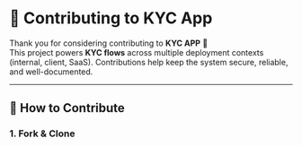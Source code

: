 # 🤝 Contributing to KYC App

Thank you for considering contributing to **KYC APP** 🎉  
This project powers **KYC flows** across multiple deployment contexts (internal, client, SaaS). Contributions help keep the system secure, reliable, and well-documented.

---

## 📌 How to Contribute

### 1. Fork & Clone
